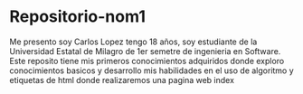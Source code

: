 # Repositorio-nom1
Me presento soy Carlos Lopez tengo 18 años, soy estudiante de la Universidad Estatal de Milagro de 1er semetre de ingenieria en Software. Este reposito tiene mis primeros conocimientos adquiridos donde exploro conocimientos basicos y desarrollo mis habilidades en el uso de algoritmo y etiquetas de html donde realizaremos una pagina web index
